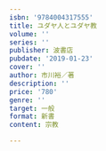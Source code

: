 ```yaml
---
isbn: '9784004317555'
title: ユダヤ人とユダヤ教
volume: ''
series: ''
publisher: 波書店
pubdate: '2019-01-23'
cover: ''
author: 市川裕／著
description: ''
price: '780'
genre: ''
target: 一般
format: 新書
content: 宗教

---
```

